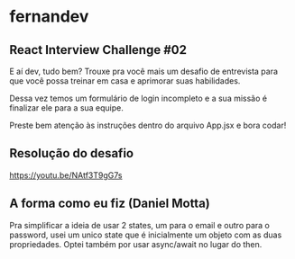 # fernandev

## React Interview Challenge #02

E aí dev, tudo bem? Trouxe pra você mais um desafio de entrevista para que você possa treinar em casa e aprimorar suas habilidades.

Dessa vez temos um formulário de login incompleto e a sua missão é finalizar ele para a sua equipe.

Preste bem atenção às instruções dentro do arquivo App.jsx e bora codar!

## Resolução do desafio

https://youtu.be/NAtf3T9gG7s

## A forma como eu fiz (Daniel Motta)

Pra simplificar a ideia de usar 2 states, um para o email e outro para o password, usei um unico state que é inicialmente um objeto com as duas propriedades. Optei também por usar async/await no lugar do then.
